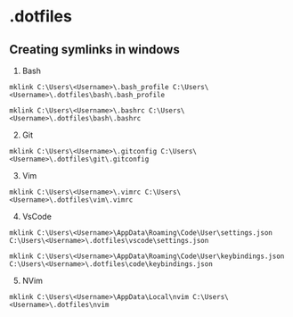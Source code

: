 # .dotfiles

## Creating symlinks in windows
1. Bash
```
mklink C:\Users\<Username>\.bash_profile C:\Users\<Username>\.dotfiles\bash\.bash_profile
```
```
mklink C:\Users\<Username>\.bashrc C:\Users\<Username>\.dotfiles\bash\.bashrc
```

2. Git
```
mklink C:\Users\<Username>\.gitconfig C:\Users\<Username>\.dotfiles\git\.gitconfig
```

3. Vim
```
mklink C:\Users\<Username>\.vimrc C:\Users\<Username>\.dotfiles\vim\.vimrc
```

4. VsCode
```
mklink C:\Users\<Username>\AppData\Roaming\Code\User\settings.json C:\Users\<Username>\.dotfiles\vscode\settings.json
```
```
mklink C:\Users\<Username>\AppData\Roaming\Code\User\keybindings.json C:\Users\<Username>\.dotfiles\code\keybindings.json
```
5. NVim
```
mklink C:\Users\<Username>\AppData\Local\nvim C:\Users\<Username>\.dotfiles\nvim
```
